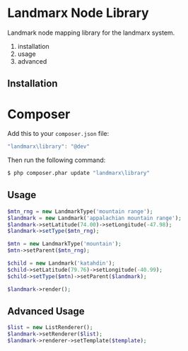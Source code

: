 # Landmarx Node Library

Landmark node mapping library for the landmarx system.

1. installation
2. usage
3. advanced

## Installation
# Composer
Add this to your `composer.json` file:
```js
"landmarx\library": "@dev"
```

Then run the following command:
```bash
$ php composer.phar update "landmarx\library"
```

## Usage

```php
$mtn_rng = new LandmarkType('mountain range');
$landmark = new Landmark('appalachian mountain range');
$landmark->setLatitude(74.00)->setLongitude(-47.98);
$landmark->setType($mtn_rng);

$mtn = new LandmarkType('mountain');
$mtn->setParent($mtn_rng);

$child = new Landmark('katahdin');
$child->setLatitude(79.76)->setLongitude(-40.99);
$child->setType($mtn)->setParent($landmark);

$landmark->render();
```

## Advanced Usage

```php
$list = new ListRenderer();
$landmark->setRenderer($list);
$landmark->renderer->setTemplate($template);
```